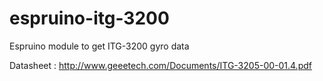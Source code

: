 # espruino-itg-3200
Espruino module to get ITG-3200 gyro data

Datasheet : http://www.geeetech.com/Documents/ITG-3205-00-01.4.pdf